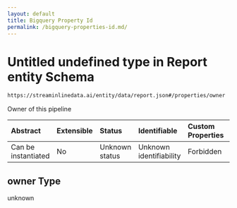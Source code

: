 ```yaml
---
layout: default
title: Bigquery Property Id
permalink: /bigquery-properties-id.md/
---
```

# Untitled undefined type in Report entity Schema

```txt
https://streaminlinedata.ai/entity/data/report.json#/properties/owner
```

Owner of this pipeline

| Abstract            | Extensible | Status         | Identifiable            | Custom Properties | Additional Properties | Access Restrictions | Defined In                                                     |
| :------------------ | :--------- | :------------- | :---------------------- | :---------------- | :-------------------- | :------------------ | :------------------------------------------------------------- |
| Can be instantiated | No         | Unknown status | Unknown identifiability | Forbidden         | Allowed               | none                | [report.json*](report.md "open original schema") |

## owner Type

unknown
